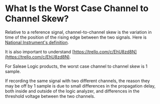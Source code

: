# What Is the Worst Case Channel to Channel Skew?

Relative to a reference signal, channel-to-channel skew is the variation in time of the position of the rising edge between the two signals. Here is [National Instrument's definition](http://zone.ni.com/reference/en-XX/help/370520K-01/hsdio/fpin_skew/).

It is also important to understand [https://trello.com/c/EhU8zd8N](https://trello.com/c/EhU8zd8N).

For Saleae Logic products, the worst case channel to channel skew is 1 sample.

If recording the same signal with two different channels, the reason they may be off by 1 sample is due to small differences in the propagation delay, both inside and outside of the logic analyzer, and differences in the threshold voltage between the two channels.

